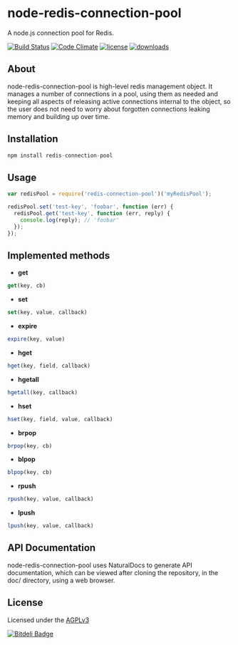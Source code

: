 node-redis-connection-pool
==========================

A node.js connection pool for Redis.

[![Build Status](http://img.shields.io/travis/silverbucket/node-redis-connection-pool.svg?style=flat)](http://travis-ci.org/silverbucket/node-redis-connection-pool)
[![Code Climate](http://img.shields.io/codeclimate/github/silverbucket/node-redis-connection-pool.svg?style=flat)](https://codeclimate.com/github/silverbucket/node-redis-connection-pool)
[![license](https://img.shields.io/npm/l/redis-connection-pool.svg?style=flat)](https://npmjs.org/package/redis-connection-pool)
[![downloads](http://img.shields.io/npm/dm/redis-connection-pool.svg?style=flat)](https://npmjs.org/package/redis-connection-pool)

## About
  node-redis-connection-pool is high-level redis management object. It manages
a number of connections in a pool, using them as needed and keeping all aspects
of releasing active connections internal to the object, so the user does not
need to worry about forgotten connections leaking memory and building up over
time.

## Installation

```javascript
npm install redis-connection-pool
```

## Usage

```javascript
var redisPool = require('redis-connection-pool')('myRedisPool');

redisPool.set('test-key', 'foobar', function (err) {
  redisPool.get('test-key', function (err, reply) {
    console.log(reply); // 'foobar'
  });
});
```

## Implemented methods

  * **get**
```javascript
get(key, cb)
```

  * **set**
```javascript
set(key, value, callback)
```

  * **expire**
```javascript
expire(key, value)
```

  * **hget**
```javascript
hget(key, field, callback)
```

  * **hgetall**
```javascript
hgetall(key, callback)
```

  * **hset**
```javascript
hset(key, field, value, callback)
```

  * **brpop**
```javascript
brpop(key, cb)
```

  * **blpop**
```javascript
blpop(key, cb)
```

  * **rpush**
```javascript
rpush(key, value, callback)
```

  * **lpush**
```javascript
lpush(key, value, callback)
```


## API Documentation
node-redis-connection-pool uses NaturalDocs to generate API documentation, which can be
viewed after cloning the repository, in the doc/ directory, using a web browser.


## License

Licensed under the [AGPLv3](https://github.com/silverbucket/node-redis-connection-pool/blob/master/LICENSE)


[![Bitdeli Badge](https://d2weczhvl823v0.cloudfront.net/silverbucket/node-redis-connectoin-pool/trend.png)](https://bitdeli.com/free "Bitdeli Badge")


